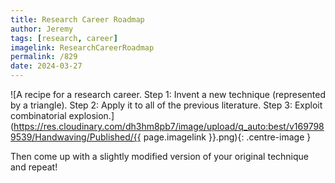 ```yaml
---
title: Research Career Roadmap
author: Jeremy
tags: [research, career]
imagelink: ResearchCareerRoadmap
permalink: /829
date: 2024-03-27
---
```


![A recipe for a research career. Step 1: Invent a new technique (represented by a triangle). Step 2: Apply it to all of the previous literature. Step 3: Exploit combinatorial explosion.](https://res.cloudinary.com/dh3hm8pb7/image/upload/q_auto:best/v1697989539/Handwaving/Published/{{ page.imagelink }}.png){: .centre-image }

Then come up with a slightly modified version of your original technique and repeat!
